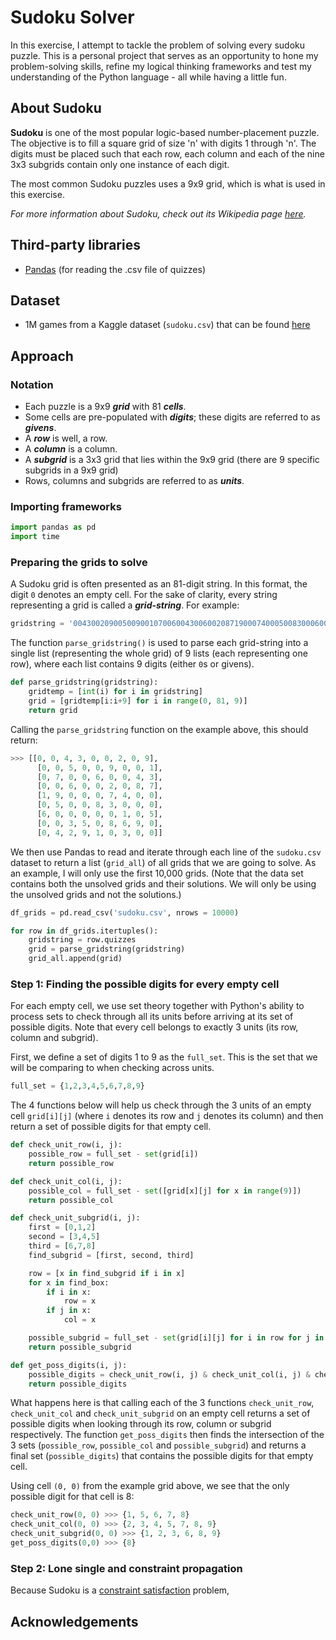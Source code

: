 # Sudoku Solver

In this exercise, I attempt to tackle the problem of solving every sudoku puzzle. This is a personal project that serves as an opportunity to hone my problem-solving skills, refine my logical thinking frameworks and test my understanding of the Python language - all while having a little fun.

## About Sudoku
**Sudoku** is one of the most popular logic-based number-placement puzzle. The objective is to fill a square grid of size 'n' with digits 1 through 'n'. The digits must be placed such that each row, each column and each of the nine 3x3 subgrids contain only one instance of each digit.

The most common Sudoku puzzles uses a 9x9 grid, which is what is used in this exercise.

*For more information about Sudoku, check out its Wikipedia page [here](https://en.wikipedia.org/wiki/Sudoku).*

## Third-party libraries
- [Pandas](https://pandas.pydata.org/) (for reading the .csv file of quizzes)

## Dataset
- 1M games from a Kaggle dataset (``sudoku.csv``) that can be found [here](https://www.kaggle.com/bryanpark/sudoku#sudoku.csv)

## Approach

### Notation
- Each puzzle is a 9x9 **_grid_** with 81 **_cells_**.
- Some cells are pre-populated with **_digits_**; these digits are referred to as **_givens_**.
- A **_row_** is well, a row.
- A **_column_** is a column.
- A **_subgrid_** is a 3x3 grid that lies within the 9x9 grid (there are 9 specific subgrids in  a 9x9 grid)
- Rows, columns and subgrids are referred to as **_units_**.


### Importing frameworks
```python
import pandas as pd
import time
```


### Preparing the grids to solve
A Sudoku grid is often presented as an 81-digit string. In this format, the digit ``0`` denotes an empty cell. For the sake of clarity, every string representing a grid is called a **_grid-string_**. For example:

```python
gridstring = '004300209005009001070060043006002087190007400050083000600000105003508690042910300'
```

The function ``parse_gridstring()`` is used to parse each grid-string into a single list (representing the whole grid) of 9 lists (each representing one row), where each list contains 9 digits (either `0`s or givens).

```python
def parse_gridstring(gridstring):
    gridtemp = [int(i) for i in gridstring]
    grid = [gridtemp[i:i+9] for i in range(0, 81, 9)]
    return grid
```

Calling the ``parse_gridstring`` function on the example above, this should return:

```python
>>> [[0, 0, 4, 3, 0, 0, 2, 0, 9],
      [0, 0, 5, 0, 0, 9, 0, 0, 1],
      [0, 7, 0, 0, 6, 0, 0, 4, 3],
      [0, 0, 6, 0, 0, 2, 0, 8, 7],
      [1, 9, 0, 0, 0, 7, 4, 0, 0],
      [0, 5, 0, 0, 8, 3, 0, 0, 0],
      [6, 0, 0, 0, 0, 0, 1, 0, 5],
      [0, 0, 3, 5, 0, 8, 6, 9, 0],
      [0, 4, 2, 9, 1, 0, 3, 0, 0]]
```

We then use Pandas to read and iterate through each line of the ``sudoku.csv`` dataset to return a list (``grid_all``) of all grids that we are going to solve. As an example, I will only use the first 10,000 grids. (Note that the data set contains both the unsolved grids and their solutions. We will only be using the unsolved grids and not the solutions.)

```python
df_grids = pd.read_csv('sudoku.csv', nrows = 10000)

for row in df_grids.itertuples():
    gridstring = row.quizzes
    grid = parse_gridstring(gridstring)
    grid_all.append(grid)
```

### Step 1: Finding the possible digits for every empty cell

For each empty cell, we use set theory together with Python's ability to process sets to check through all its units before arriving at its set of possible digits. Note that every cell belongs to exactly 3 units (its row, column and subgrid).

First, we define a set of digits 1 to 9 as the ``full_set``. This is the set that we will be comparing to when checking across units.
```python
full_set = {1,2,3,4,5,6,7,8,9}
```

The 4 functions below will help us check through the 3 units of an empty cell ``grid[i][j]`` (where ``i`` denotes its row and ``j`` denotes its column) and then return a set of possible digits for that empty cell.

```python
def check_unit_row(i, j):
    possible_row = full_set - set(grid[i])
    return possible_row

def check_unit_col(i, j):
    possible_col = full_set - set([grid[x][j] for x in range(9)])
    return possible_col

def check_unit_subgrid(i, j):
    first = [0,1,2]
    second = [3,4,5]
    third = [6,7,8]
    find_subgrid = [first, second, third]

    row = [x in find_subgrid if i in x]
    for x in find_box:
        if i in x:
            row = x
        if j in x:
            col = x

    possible_subgrid = full_set - set(grid[i][j] for i in row for j in col])
    return possible_subgrid

def get_poss_digits(i, j):
    possible_digits = check_unit_row(i, j) & check_unit_col(i, j) & check_unit_subgrid(i, j)
    return possible_digits
```
What happens here is that calling each of the 3 functions ``check_unit_row``, ``check_unit_col`` and ``check_unit_subgrid`` on an empty cell returns a set of possible digits when looking through its row, column or subgrid respectively. The function ``get_poss_digits`` then finds the intersection of the 3 sets (``possible_row``, ``possible_col`` and ``possible_subgrid``) and returns a final set (``possible_digits``) that contains the possible digits for that empty cell.

Using cell ``(0, 0)`` from the example grid above, we see that the only possible digit for that cell is 8:

```python
check_unit_row(0, 0) >>> {1, 5, 6, 7, 8}
check_unit_col(0, 0) >>> {2, 3, 4, 5, 7, 8, 9}
check_unit_subgrid(0, 0) >>> {1, 2, 3, 6, 8, 9}
get_poss_digits(0,0) >>> {8}
```


### Step 2: Lone single and constraint propagation



Because Sudoku is a [constraint satisfaction](https://en.wikipedia.org/wiki/Constraint_satisfaction_problem) problem,





## Acknowledgements
